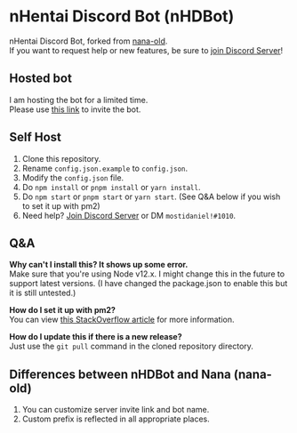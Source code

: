 # nHentai Discord Bot (nHDBot)

nHentai Discord Bot, forked from [nana-old](https://github.com/masami45/nana-old).\
If you want to request help or new features, be sure to [join Discord Server](https://discord.gg/wm6V3cT)!

## Hosted bot
I am hosting the bot for a limited time.\
Please use [this link](https://discordapp.com/oauth2/authorize?client_id=805014850878963725&scope=bot&permissions=8) to invite the bot.

## Self Host
1. Clone this repository.
2. Rename `config.json.example` to `config.json`.
3. Modify the `config.json` file.
4. Do `npm install` or `pnpm install` or `yarn install`.
5. Do `npm start` or `pnpm start` or `yarn start`. (See Q&A below if you wish to set it up with pm2)
6. Need help? [Join Discord Server](https://discord.gg/wm6V3cT) or DM `mostidaniel!#1010`.

## Q&A
**Why can't I install this? It shows up some error.**\
Make sure that you're using Node v12.x. I might change this in the future to support latest versions. (I have changed the package.json to enable this but it is still untested.)

**How do I set it up with pm2?**\
You can view [this StackOverflow article](https://stackoverflow.com/questions/31579509/can-pm2-run-an-npm-start-script) for more information.

**How do I update this if there is a new release?**\
Just use the `git pull` command in the cloned repository directory.

## Differences between nHDBot and Nana (nana-old)
1. You can customize server invite link and bot name.
2. Custom prefix is reflected in all appropriate places.
